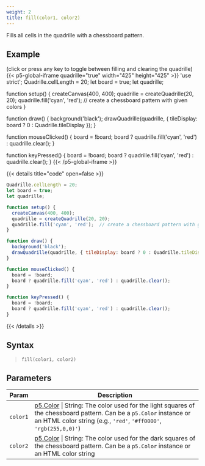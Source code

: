 ```yaml
---
weight: 2
title: fill(color1, color2)
---
```


Fills all cells in the quadrille with a chessboard pattern.

## Example

(click or press any key to toggle between filling and clearing the quadrille)\
{{< p5-global-iframe quadrille="true" width="425" height="425" >}}
'use strict';
Quadrille.cellLength = 20;
let board = true;
let quadrille;

function setup() {
  createCanvas(400, 400);
  quadrille = createQuadrille(20, 20);
  quadrille.fill('cyan', 'red');  // create a chessboard pattern with given colors
}

function draw() {
  background('black');
  drawQuadrille(quadrille, { tileDisplay: board ? 0 : Quadrille.tileDisplay });
}

function mouseClicked() {
  board = !board;
  board ? quadrille.fill('cyan', 'red') : quadrille.clear();
}

function keyPressed() {
  board = !board;
  board ? quadrille.fill('cyan', 'red') : quadrille.clear();
}
{{< /p5-global-iframe >}}

{{< details title="code" open=false >}}
```js
Quadrille.cellLength = 20;
let board = true;
let quadrille;

function setup() {
  createCanvas(400, 400);
  quadrille = createQuadrille(20, 20);
  quadrille.fill('cyan', 'red');  // create a chessboard pattern with given colors
}

function draw() {
  background('black');
  drawQuadrille(quadrille, { tileDisplay: board ? 0 : Quadrille.tileDisplay });
}

function mouseClicked() {
  board = !board;
  board ? quadrille.fill('cyan', 'red') : quadrille.clear();
}

function keyPressed() {
  board = !board;
  board ? quadrille.fill('cyan', 'red') : quadrille.clear();
}
```
{{< /details >}}

## Syntax

> `fill(color1, color2)`

## Parameters

| Param  | Description                                                                                    |
|--------|------------------------------------------------------------------------------------------------|
| `color1` | [p5.Color](https://p5js.org/reference/#/p5.Color) \| String: The color used for the light squares of the chessboard pattern. Can be a `p5.Color` instance or an HTML color string (e.g., `'red'`, `'#ff0000'`, `'rgb(255,0,0)'`) |
| `color2` | [p5.Color](https://p5js.org/reference/#/p5.Color) \| String: The color used for the dark squares of the chessboard pattern. Can be a `p5.Color` instance or an HTML color string                                                |